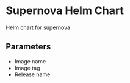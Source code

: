 # Supernova Helm Chart
Helm chart for supernova

## Parameters
- Image name
- Image tag
- Release name
